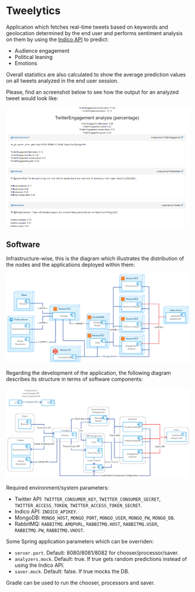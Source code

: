 # Tweelytics

Application which fetches real-time tweets based on keywords and geolocation determined by the end user and performs sentiment analysis on them by using the [Indico API](https://indico.io/docs) to predict:
* Audience engagement
* Political leaning
* Emotions

Overall statistics are also calculated to show the average prediction values on all tweets analyzed in the end user session.

Please, find an screenshot below to see how the output for an analyzed tweet would look like:

![analyzed tweet](example_ss.png)

## Software

Infrastructure-wise, this is the diagram which illustrates the distribution of the nodes and the applications deployed within them:

![component diagram](deploy_view.png)


Regarding the development of the application, the following diagram describes its structure in terms of software components:

![component diagram](component_diagram.png)

Required environment/system parameters:
* Twitter API: ``TWITTER_CONSUMER_KEY``, ``TWITTER_CONSUMER_SECRET``, ``TWITTER_ACCESS_TOKEN``, ``TWITTER_ACCESS_TOKEN_SECRET``.
* Indico API: ``INDICO_APIKEY``.
* MongoDB: ``MONGO_HOST``, ``MONGO_PORT``, ``MONGO_USER``, ``MONGO_PW``, ``MONGO_DB``.
* RabbitMQ: ``RABBITMQ.AMQPURL``, ``RABBITMQ.HOST``, ``RABBITMQ.USER``, ``RABBITMQ.PW``, ``RABBITMQ.VHOST``.

Some Spring application parameters which can be overriden:
* ``server.port``. Default: 8080/8081/8082 for chooser/processor/saver.
* ``analyzers.mock``. Default: true. If true gets random predictions instead of using the Indico API.
* ``saver.mock``. Default: false. If true mocks the DB.

Gradle can be used to run the chooser, processors and saver.
